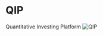 # QIP
Quantitative Investing Platform
![QIP](https://github.com/bokyoung96/QIP/assets/49546804/c61c4d03-af28-44c3-a852-943cf621659d)
